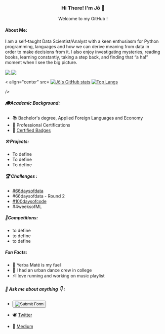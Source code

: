 ### <p align="center"> Hi There! I'm Jô 👋 </p>

<p align="center"> Welcome to my GitHub ! </p>


#### About Me:

I am a self-taught Data Scientist/Analyst with a keen enthusiasm for Python programming, languages and how we can derive meaning from data in order to make decisions from it. I also enjoy investigating mysteries, reading books, learning constantly, taking a step back, and finding that “a ha!” moment when I see the big picture.


<a href="https://github.com/jo-grammer/github-readme">
  <img align="center" src="https://github-readme-stats.vercel.app/api/pin/?username=jo-grammer&repo=github-readme" />
</a>
<a href="https://github.com/jo-grammer/convoychat">
  <img align="center" src="https://github-readme.vercel.app/api/pin/?username=jo-grammer&repo=convoychat" />
</a>

<a > < align="center" src=
[![Jô's GitHub stats](https://github-readme-stats.vercel.app/api?username=jo-grammer&show_icons=true&theme=onedark)](https://github.com/jo-grammer/github-readme-stats)
[![Top Langs](https://github-readme-stats.vercel.app/api/top-langs/?username=jo-grammer&layout=compact&theme=onedark)](https://github.com/jo-grammer/github-readme-stats) 

  /> </a>

##### 🎓Academic Background:

* 📚 Bachelor's degree, Applied Foreign Languages and Economy
* 📑 Professional Certifications
* 🧿 [Certified Badges](https://www.credly.com/users/joao-felipe-whitehead/badges)

##### ⚒ Projects:

* To define
* To define
* To define


##### 🏆 Challenges :

* [#66daysofdata](https://github.com/jo-grammer/66daysofdata)
* #66daysofdata - Round 2
* [#100daysofcode](https://github.com/jo-grammer/100daysofcode)
* #4weeksofML 

##### 🏅Competitions:

* to define
* to define
* to define


##### Fun Facts:

* 🧉 Yerba Maté is my fuel 
* 🕺 I had an urban dance crew in college
* ⚡I love running and working on music playlist
 
 
 
#####  💬 Ask me about anything 👇 : 



* [<button>
   <img src="https://img.shields.io/badge/LinkedIn-0077B5?style=for-the-badge&logo=linkedin&logoColor=white" alt="Submit Form">
</button>](https://www.linkedin.com/in/jf-whitehead)

* 🕊 [Twitter](https://www.twitter.com/jo_grammer)

* 📰 [Medium](https://medium.com/@jo.grammer)



<!--
**jo-grammer/jo-grammer** is a ✨ _special_ ✨ repository because its `README.md` (this file) appears on your GitHub profile.
